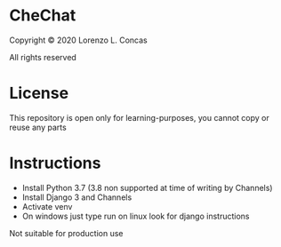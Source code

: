 
# CheChat

Copyright © 2020 Lorenzo L. Concas

All rights reserved

License
=
This repository is open only for learning-purposes,
you cannot copy or reuse any parts

Instructions
=
- Install Python 3.7 (3.8 non supported at time of writing by Channels)
- Install Django 3 and Channels 
- Activate venv
- On windows just type run on linux look for django instructions

Not suitable for production use
